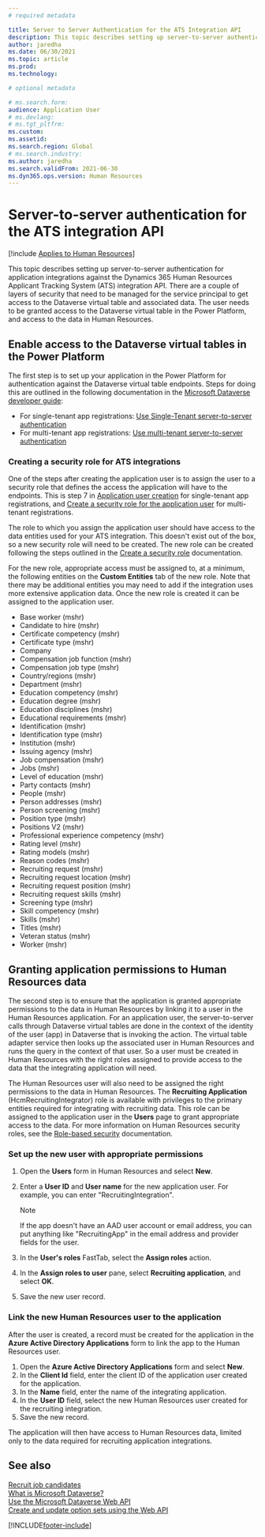 ```yaml
---
# required metadata

title: Server to Server Authentication for the ATS Integration API
description: This topic describes setting up server-to-server authentication for integrations against the Dynamics 365 Human Resources Applicant Tracking System (ATS) integration API.
author: jaredha
ms.date: 06/30/2021
ms.topic: article
ms.prod: 
ms.technology: 

# optional metadata

# ms.search.form: 
audience: Application User
# ms.devlang: 
# ms.tgt_pltfrm: 
ms.custom: 
ms.assetid: 
ms.search.region: Global
# ms.search.industry: 
ms.author: jaredha
ms.search.validFrom: 2021-06-30
ms.dyn365.ops.version: Human Resources
---
```


# Server-to-server authentication for the ATS integration API

[!include [Applies to Human Resources](../includes/applies-to-hr.md)]

This topic describes setting up server-to-server authentication for application integrations against the Dynamics 365 Human Resources Applicant Tracking System (ATS) integration API. There are a couple of layers of security that need to be managed for the service principal to get access to the Dataverse virtual table and associated data. The user needs to be granted access to the Dataverse virtual table in the Power Platform, and access to the data in Human Resources.

## Enable access to the Dataverse virtual tables in the Power Platform

The first step is to set up your application in the Power Platform for authentication against the Dataverse virtual table endpoints. Steps for doing this are outlined in the following documentation in the [Microsoft Dataverse developer guide](https://docs.microsoft.com/powerapps/developer/data-platform):

  - For single-tenant app registrations: [Use Single-Tenant server-to-server authentication](https://docs.microsoft.com/powerapps/developer/data-platform/use-single-tenant-server-server-authentication)
  - For multi-tenant app registrations: [Use multi-tenant server-to-server authentication](https://docs.microsoft.com/powerapps/developer/data-platform/use-multi-tenant-server-server-authentication)

### Creating a security role for ATS integrations

One of the steps after creating the application user is to assign the user to a security role that defines the access the application will have to the endpoints. This is step 7 in [Application user creation](https://docs.microsoft.com/powerapps/developer/data-platform/use-single-tenant-server-server-authentication#application-user-creation) for single-tenant app registrations, and [Create a security role for the application user](https://docs.microsoft.com/powerapps/developer/data-platform/use-multi-tenant-server-server-authentication#create-a-security-role-for-the-application-user) for multi-tenant registrations. 

The role to which you assign the application user should have access to the data entities used for your ATS integration. This doesn't exist out of the box, so a new security role will need to be created. The new role can be created following the steps outlined in the [Create a security role](https://docs.microsoft.com/power-platform/admin/create-edit-security-role#create-a-security-role) documentation.

For the new role, appropriate access must be assigned to, at a minimum, the following entities on the **Custom Entities** tab of the new role. Note that there may be additional entities you may need to add if the integration uses more extensive application data. Once the new role is created it can be assigned to the application user.

  - Base worker (mshr)
  - Candidate to hire (mshr)
  - Certificate competency (mshr)
  - Certificate type (mshr)
  - Company
  - Compensation job function (mshr)
  - Compensation job type (mshr)
  - Country/regions (mshr)
  - Department (mshr)
  - Education competency (mshr)
  - Education degree (mshr)
  - Education disciplines (mshr)
  - Educational requirements (mshr)
  - Identification (mshr)
  - Identification type (mshr)
  - Institution (mshr)
  - Issuing agency (mshr)
  - Job compensation (mshr)
  - Jobs (mshr)
  - Level of education (mshr)
  - Party contacts (mshr)
  - People (mshr)
  - Person addresses (mshr)
  - Person screening (mshr)
  - Position type (mshr)
  - Positions V2 (mshr)
  - Professional experience competency (mshr)
  - Rating level (mshr)
  - Rating models (mshr)
  - Reason codes (mshr)
  - Recruiting request (mshr)
  - Recruiting request location (mshr)
  - Recruiting request position (mshr)
  - Recruiting request skills (mshr)
  - Screening type (mshr)
  - Skill competency (mshr)
  - Skills (mshr)
  - Titles (mshr)
  - Veteran status (mshr)
  - Worker (mshr)

## Granting application permissions to Human Resources data

The second step is to ensure that the application is granted appropriate permissions to the data in Human Resources by linking it to a user in the Human Resources application. For an application user, the server-to-server calls through Dataverse virtual tables are done in the context of the identity of the user (app) in Dataverse that is invoking the action. The virtual table adapter service then looks up the associated user in Human Resources and runs the query in the context of that user. So a user must be created in Human Resources with the right roles assigned to provide access to the data that the integrating application will need.

The Human Resources user will also need to be assigned the right permissions to the data in Human Resources. The **Recruiting Application** (HcmRecruitingIntegrator) role is available with privileges to the primary entities required for integrating with recruiting data. This role can be assigned to the application user in the **Users** page to grant appropriate access to the data. For more information on Human Resources security roles, see the [Role-based security](https://docs.microsoft.com/dynamics365/fin-ops-core/dev-itpro/sysadmin/role-based-security) documentation.

### Set up the new user with appropriate permissions

  1. Open the **Users** form in Human Resources and select **New**.
  2. Enter a **User ID** and **User name** for the new application user. For example, you can enter "RecruitingIntegration".

      > [!NOTE]
      > If the app doesn't have an AAD user account or email address, you can put anything like "RecruitingApp" in the email address and provider fields for the user.

  3. In the **User's roles** FastTab, select the **Assign roles** action.
  4. In the **Assign roles to user** pane, select **Recruiting application**, and select **OK**.
  5. Save the new user record.

### Link the new Human Resources user to the application

After the user is created, a record must be created for the application in the **Azure Active Directory Applications** form to link the app to the Human Resources user.

  1. Open the **Azure Active Directory Applications** form and select **New**.
  2. In the **Client Id** field, enter the client ID of the application user created for the application.
  3. In the **Name** field, enter the name of the integrating application.
  4. In the **User ID** field, select the new Human Resources user created for the recruiting integration.
  5. Save the new record.

The application will then have access to Human Resources data, limited only to the data required for recruiting application integrations.

## See also

[Recruit job candidates](hr-personnel-recruit.md)<br>
[What is Microsoft Dataverse?](/powerapps/maker/data-platform/data-platform-intro)<br>
[Use the Microsoft Dataverse Web API](/powerapps/developer/data-platform/webapi/overview)<br>
[Create and update option sets using the Web API](/powerapps/developer/data-platform/webapi/create-update-optionsets)<br>

[!INCLUDE[footer-include](../includes/footer-banner.md)]

